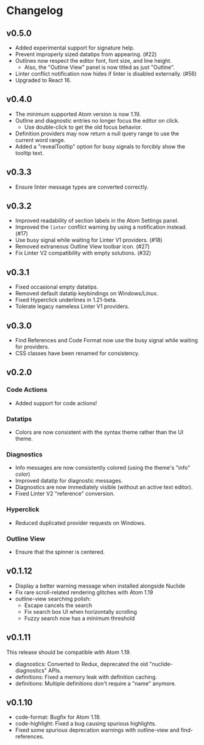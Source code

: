 # Changelog

## v0.5.0

- Added experimental support for signature help.
- Prevent improperly sized datatips from appearing. (#22)
- Outlines now respect the editor font, font size, and line height.
  - Also, the "Outline View" panel is now titled as just "Outline".
- Linter conflict notification now hides if linter is disabled externally. (#56)
- Upgraded to React 16.

## v0.4.0

- The minimum supported Atom version is now 1.19.
- Outline and diagnostic entries no longer focus the editor on click.
  - Use double-click to get the old focus behavior.
- Definition providers may now return a null query range to use the current word range.
- Added a "revealTooltip" option for busy signals to forcibly show the tooltip text.

## v0.3.3

- Ensure linter message types are converted correctly.

## v0.3.2

- Improved readability of section labels in the Atom Settings panel.
- Improved the `linter` conflict warning by using a notification instead. (#17)
- Use busy signal while waiting for Linter V1 providers. (#18)
- Removed extraneous Outline View toolbar icon. (#27)
- Fix Linter V2 compatibility with empty solutions. (#32)

## v0.3.1

- Fixed occasional empty datatips.
- Removed default datatip keybindings on Windows/Linux.
- Fixed Hyperclick underlines in 1.21-beta.
- Tolerate legacy nameless Linter V1 providers.

## v0.3.0

- Find References and Code Format now use the busy signal while waiting for providers.
- CSS classes have been renamed for consistency.

## v0.2.0

### Code Actions

- Added support for code actions!

### Datatips

- Colors are now consistent with the syntax theme rather than the UI theme.

### Diagnostics

- Info messages are now consistently colored (using the theme's "info" color)
- Improved datatip for diagnostic messages.
- Diagnostics are now immediately visible (without an active text editor).
- Fixed Linter V2 "reference" conversion.

### Hyperclick

- Reduced duplicated provider requests on Windows.

### Outline View

- Ensure that the spinner is centered.

## v0.1.12

- Display a better warning message when installed alongside Nuclide
- Fix rare scroll-related rendering glitches with Atom 1.19
- outline-view searching polish:
  - Escape cancels the search
  - Fix search box UI when horizontally scrolling
  - Fuzzy search now has a minimum threshold

## v0.1.11

This release should be compatible with Atom 1.19.

- diagnostics: Converted to Redux, deprecated the old "nuclide-diagnostics" APIs.
- definitions: Fixed a memory leak with definition caching.
- definitions: Multiple definitions don't require a "name" anymore.

## v0.1.10

- code-format: Bugfix for Atom 1.19.
- code-highlight: Fixed a bug causing spurious highlights.
- Fixed some spurious deprecation warnings with outline-view and find-references.
